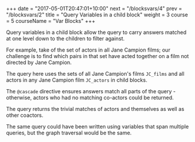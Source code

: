 +++
date = "2017-05-01T20:47:01+10:00"
next = "/blocksvars/4"
prev = "/blocksvars/2"
title = "Query Variables in a child block"
weight = 3
course = 5
courseName = "Var Blocks"
+++

Query variables in a child block allow the query to carry answers matched at one
level down to the children to filter against.

For example, take of the set of actors in all Jane Campion films; our challenge
is to find which pairs in that set have acted together on a film not directed by
Jane Campion.

The query here uses the sets of all Jane Campion's films `JC_films` and all
actors in any Jane Campion film `JC_actors` in child blocks.

The `@cascade` directive ensures answers match all parts of the query -
otherwise, actors who had no matching co-actors could be returned.

The query returns the trivial matches of actors and themselves as well as other
coactors.

The same query could have been written using variables that span multiple
queries, but the graph traversal would be the same.
